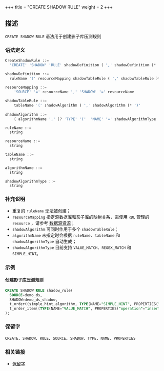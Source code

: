 +++
title = "CREATE SHADOW RULE"
weight = 2
+++

## 描述

`CREATE SHADOW RULE` 语法用于创建影子库压测规则

### 语法定义

```sql
CreateShadowRule ::=
  'CREATE' 'SHADOW' 'RULE' shadowDefinition ( ',' shadowDefinition )*

shadowDefinition ::=
  ruleName '(' resourceMapping shadowTableRule ( ',' shadowTableRule )* ')'
    
resourceMapping ::=
    'SOURCE' '=' resourceName ',' 'SHADOW' '=' resourceName

shadowTableRule ::=
    tableName '(' shadowAlgorithm ( ',' shadowAlgorithm )* ')'
    
shadowAlgorithm ::=
    ( algorithmName ',' )? 'TYPE' '('  'NAME' '=' shadowAlgorithmType ',' 'PROPERTIES' '(' 'key' '=' 'value' ( ',' 'key' '=' 'value' ) ')'

ruleName ::=
  string

resourceName ::=
  string

tableName ::=
  string

algorithmName ::=
  string

shadowAlgorithmType ::=
  string
```

### 补充说明

- 重复的 `ruleName` 无法被创建；
- `resourceMapping` 指定源数据库和影子库的映射关系，需使用 `RDL` 管理的 `resource`
  ，请参考 [数据源资源](https://shardingsphere.apache.org/document/current/cn/reference/distsql/syntax/rdl/resource-definition/)；
- `shadowAlgorithm` 可同时作用于多个 `shadowTableRule`；
- `algorithmName` 未指定时会根据 `ruleName`、`tableName` 和 `shadowAlgorithmType` 自动生成；
- `shadowAlgorithmType` 目前支持 `VALUE_MATCH`、`REGEX_MATCH` 和 `SIMPLE_HINT`。

### 示例

#### 创建影子库压测规则

```sql
CREATE SHADOW RULE shadow_rule(
  SOURCE=demo_ds,
  SHADOW=demo_ds_shadow,
  t_order((simple_hint_algorithm, TYPE(NAME="SIMPLE_HINT", PROPERTIES("shadow"="true", "foo"="bar"))),(TYPE(NAME="REGEX_MATCH", PROPERTIES("operation"="insert","column"="user_id", "regex"='[1]')))), 
  t_order_item((TYPE(NAME="VALUE_MATCH", PROPERTIES("operation"="insert","column"="user_id", "value"='1'))))
);
```

### 保留字

`CREATE`、`SHADOW`、`RULE`、`SOURCE`、`SHADOW`、`TYPE`、`NAME`、`PROPERTIES`

### 相关链接

- [保留字](/cn/reference/distsql/syntax/reserved-word/)